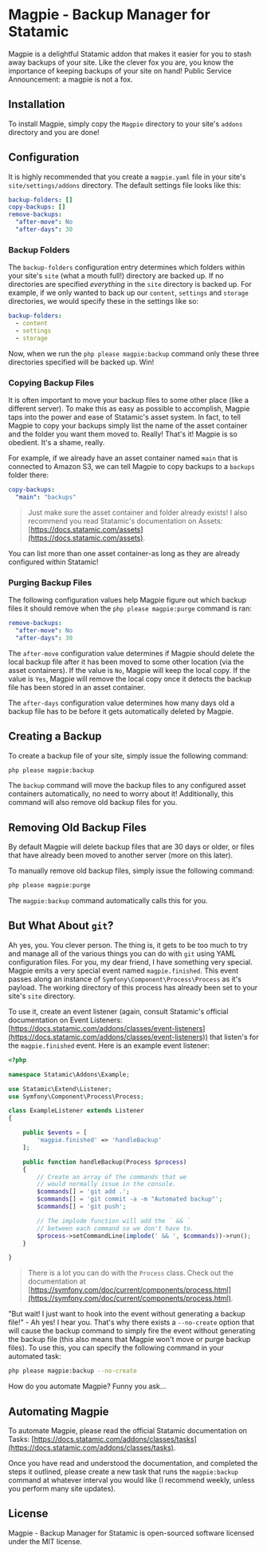 # Magpie - Backup Manager for Statamic

Magpie is a delightful Statamic addon that makes it easier for you to stash away backups of your site. Like the clever fox you are, you know the importance of keeping backups of your site on hand! Public Service Announcement: a magpie is not a fox.

## Installation

To install Magpie, simply copy the `Magpie` directory to your site's `addons` directory and you are done!

## Configuration

It is highly recommended that you create a `magpie.yaml` file in your site's `site/settings/addons` directory. The default settings file looks like this:

```yaml
backup-folders: []
copy-backups: []
remove-backups:
  "after-move": No
  "after-days": 30
```

### Backup Folders

The `backup-folders` configuration entry determines which folders within your site's `site` (what a mouth full!) directory are backed up. If no directories are specified *everything* in the `site` directory is backed up. For example, if we only wanted to back up our `content`, `settings` and `storage` directories, we would specify these in the settings like so:

```yaml
backup-folders:
  - content
  - settings
  - storage
```

Now, when we run the `php please magpie:backup` command only these three directories specified will be backed up. Win!

### Copying Backup Files

It is often important to move your backup files to some other place (like a different server). To make this as easy as possible to accomplish, Magpie taps into the power and ease of Statamic's asset system. In fact, to tell Magpie to copy your backups simply list the name of the asset container and the folder you want them moved to. Really! That's it! Magpie is so obedient. It's a shame, really.

For example, if we already have an asset container named `main` that is connected to Amazon S3, we can tell Magpie to copy backups to a `backups` folder there:

```yaml
copy-backups:
  "main": "backups"
```

> Just make sure the asset container and folder already exists! I also recommend you read Statamic's documentation on Assets: [https://docs.statamic.com/assets](https://docs.statamic.com/assets).

You can list more than one asset container-as long as they are already configured within Statamic!

### Purging Backup Files

The following configuration values help Magpie figure out which backup files it should remove when the `php please magpie:purge` command is ran:

```yaml
remove-backups:
  "after-move": No
  "after-days": 30
```

The `after-move` configuration value determines if Magpie should delete the local backup file after it has been moved to some other location (via the asset containers). If the value is `No`, Magpie will keep the local copy. If the value is `Yes`, Magpie will remove the local copy once it detects the backup file has been stored in an asset container.

The `after-days` configuration value determines how many days old a backup file has to be before it gets automatically deleted by Magpie.

## Creating a Backup

To create a backup file of your site, simply issue the following command:

```bash
php please magpie:backup
```

The `backup` command will move the backup files to any configured asset containers automatically, no need to worry about it! Additionally, this command will also remove old backup files for you.

## Removing Old Backup Files

By default Magpie will delete backup files that are 30 days or older, or files that have already been moved to another server (more on this later).

To manually remove old backup files, simply issue the following command:

```bash
php please magpie:purge
```

The `magpie:backup` command automatically calls this for you.

## But What About `git`?

Ah yes, you. You clever person. The thing is, it gets to be too much to try and manage all of the various things you can do with `git` using YAML configuration files. For you, my dear friend, I have something very special. Magpie emits a very special event named `magpie.finished`. This event passes along an instance of `Symfony\Component\Process\Process` as it's payload. The working directory of this process has already been set to your site's `site` directory.

To use it, create an event listener (again, consult Statamic's official documentation on Event Listeners: [https://docs.statamic.com/addons/classes/event-listeners](https://docs.statamic.com/addons/classes/event-listeners)) that listen's for the `magpie.finished` event. Here is an example event listener:

```php
<?php

namespace Statamic\Addons\Example;

use Statamic\Extend\Listener;
use Symfony\Component\Process\Process;

class ExampleListener extends Listener
{

    public $events = [
        'magpie.finished' => 'handleBackup'
    ];

    public function handleBackup(Process $process)
    {
        // Create an array of the commands that we
        // would normally issue in the console.
        $commands[] = 'git add .';
        $commands[] = 'git commit -a -m "Automated backup"';
        $commands[] = 'git push';

        // The implode function will add the ` && `
        // between each command so we don't have to.
        $process->setCommandLine(implode(' && ', $commands))->run();
    }

}
```

> There is a lot you can do with the `Process` class. Check out the documentation at [https://symfony.com/doc/current/components/process.html](https://symfony.com/doc/current/components/process.html).

"But wait! I just want to hook into the event without generating a backup file!" - Ah yes! I hear you. That's why there exists a `--no-create` option that will cause the backup command to simply fire the event without generating the backup file (this also means that Magpie won't move or purge backup files). To use this, you can specify the following command in your automated task:

```bash
php please magpie:backup --no-create
```

How do you automate Magpie? Funny you ask...

## Automating Magpie

To automate Magpie, please read the official Statamic documentation on Tasks: [https://docs.statamic.com/addons/classes/tasks](https://docs.statamic.com/addons/classes/tasks).

Once you have read and understood the documentation, and completed the steps it outlined, please create a new task that runs the `magpie:backup` command at whatever interval you would like (I recommend weekly, unless you perform many site updates).

## License

Magpie - Backup Manager for Statamic is open-sourced software licensed under the MIT license.
